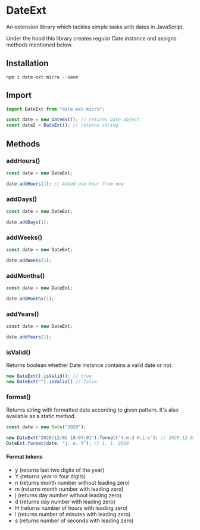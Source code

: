 # DateExt

An extension library which tackles simple tasks with dates in JavaScript.

Under the hood this library creates regular Date instance and assigns methods mentioned below.

## Installation
```
npm i date-ext-micro --save
```

## Import

```js
import DateExt from "date-ext-micro";

const date = new DateExt(); // returns Date object
const date2 = DateExt(); // returns string
```

## Methods

### addHours()

```js
const date = new DateExt;

date.addHours(1); // Added one hour from now
```

### addDays()

```js
const date = new DateExt;

date.addDays(1);
```

### addWeeks()

```js
const date = new DateExt;

date.addWeeks(1);
```

### addMonths()

```js
const date = new DateExt;

date.addMonths(1);
```

### addYears()

```js
const date = new DateExt;

date.addYears(1);
```

### isValid()

Returns boolean whether Date instance contains a valid date or not.

```js
new DateExt().isValid(); // true
new DateExt("").isValid() // false
```

### format()

Returns string with formatted date according to given pattern. It's also available as a static method.

```js
const date = new Date("2020");

new DateExt("2020/12/02 18:07:01").format("Y-m-d H:i:s"); // 2020-12-02 18:07:01
DateExt.format(date, "j. n. Y"); // 1. 1. 2020
```

#### Format tokens
- y (returns last two digits of the year)
- Y (returns year in four digits)
- n (returns month number without leading zero)
- m (returns month number with leading zero)
- j (returns day number without leading zero)
- d (returns day number with leading zero)
- H (returns number of hours with leading zero)
- i (returns number of minutes with leading zero)
- s (returns number of seconds with leading zero)
